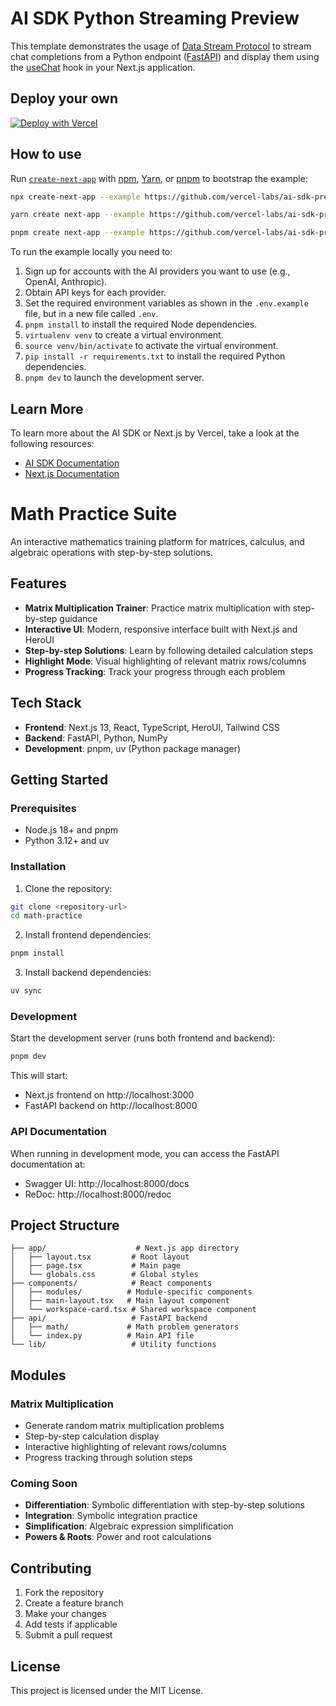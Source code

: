 # AI SDK Python Streaming Preview

This template demonstrates the usage of [Data Stream Protocol](https://sdk.vercel.ai/docs/ai-sdk-ui/stream-protocol#data-stream-protocol) to stream chat completions from a Python endpoint ([FastAPI](https://fastapi.tiangolo.com)) and display them using the [useChat](https://sdk.vercel.ai/docs/ai-sdk-ui/chatbot#chatbot) hook in your Next.js application.

## Deploy your own

[![Deploy with Vercel](https://vercel.com/button)](https://vercel.com/new/clone?repository-url=https%3A%2F%2Fgithub.com%2Fvercel-labs%2Fai-sdk-preview-python-streaming&env=OPENAI_API_KEY&envDescription=API%20keys%20needed%20for%20application&envLink=https%3A%2F%2Fgithub.com%2Fvercel-labs%2Fai-sdk-preview-python-streaming%2Fblob%2Fmain%2F.env.example)

## How to use

Run [`create-next-app`](https://github.com/vercel/next.js/tree/canary/packages/create-next-app) with [npm](https://docs.npmjs.com/cli/init), [Yarn](https://yarnpkg.com/lang/en/docs/cli/create/), or [pnpm](https://pnpm.io) to bootstrap the example:

```bash
npx create-next-app --example https://github.com/vercel-labs/ai-sdk-preview-python-streaming ai-sdk-preview-python-streaming-example
```

```bash
yarn create next-app --example https://github.com/vercel-labs/ai-sdk-preview-python-streaming ai-sdk-preview-python-streaming-example
```

```bash
pnpm create next-app --example https://github.com/vercel-labs/ai-sdk-preview-python-streaming ai-sdk-preview-python-streaming-example
```

To run the example locally you need to:

1. Sign up for accounts with the AI providers you want to use (e.g., OpenAI, Anthropic).
2. Obtain API keys for each provider.
3. Set the required environment variables as shown in the `.env.example` file, but in a new file called `.env`.
4. `pnpm install` to install the required Node dependencies.
5. `virtualenv venv` to create a virtual environment.
6. `source venv/bin/activate` to activate the virtual environment.
7. `pip install -r requirements.txt` to install the required Python dependencies.
8. `pnpm dev` to launch the development server.

## Learn More

To learn more about the AI SDK or Next.js by Vercel, take a look at the following resources:

- [AI SDK Documentation](https://sdk.vercel.ai/docs)
- [Next.js Documentation](https://nextjs.org/docs)

# Math Practice Suite

An interactive mathematics training platform for matrices, calculus, and algebraic operations with step-by-step solutions.

## Features

- **Matrix Multiplication Trainer**: Practice matrix multiplication with step-by-step guidance
- **Interactive UI**: Modern, responsive interface built with Next.js and HeroUI
- **Step-by-step Solutions**: Learn by following detailed calculation steps
- **Highlight Mode**: Visual highlighting of relevant matrix rows/columns
- **Progress Tracking**: Track your progress through each problem

## Tech Stack

- **Frontend**: Next.js 13, React, TypeScript, HeroUI, Tailwind CSS
- **Backend**: FastAPI, Python, NumPy
- **Development**: pnpm, uv (Python package manager)

## Getting Started

### Prerequisites

- Node.js 18+ and pnpm
- Python 3.12+ and uv

### Installation

1. Clone the repository:
```bash
git clone <repository-url>
cd math-practice
```

2. Install frontend dependencies:
```bash
pnpm install
```

3. Install backend dependencies:
```bash
uv sync
```

### Development

Start the development server (runs both frontend and backend):

```bash
pnpm dev
```

This will start:
- Next.js frontend on http://localhost:3000
- FastAPI backend on http://localhost:8000

### API Documentation

When running in development mode, you can access the FastAPI documentation at:
- Swagger UI: http://localhost:8000/docs
- ReDoc: http://localhost:8000/redoc

## Project Structure

```
├── app/                    # Next.js app directory
│   ├── layout.tsx         # Root layout
│   ├── page.tsx           # Main page
│   └── globals.css        # Global styles
├── components/            # React components
│   ├── modules/          # Module-specific components
│   ├── main-layout.tsx   # Main layout component
│   └── workspace-card.tsx # Shared workspace component
├── api/                   # FastAPI backend
│   ├── math/             # Math problem generators
│   └── index.py          # Main API file
└── lib/                   # Utility functions
```

## Modules

### Matrix Multiplication
- Generate random matrix multiplication problems
- Step-by-step calculation display
- Interactive highlighting of relevant rows/columns
- Progress tracking through solution steps

### Coming Soon
- **Differentiation**: Symbolic differentiation with step-by-step solutions
- **Integration**: Symbolic integration practice
- **Simplification**: Algebraic expression simplification
- **Powers & Roots**: Power and root calculations

## Contributing

1. Fork the repository
2. Create a feature branch
3. Make your changes
4. Add tests if applicable
5. Submit a pull request

## License

This project is licensed under the MIT License.
